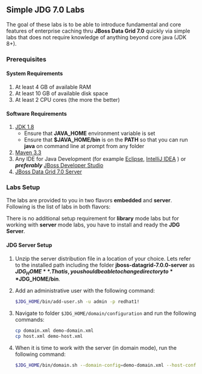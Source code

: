 ## Simple JDG 7.0 Labs

The goal of these labs is to be able to introduce fundamental and core features of enterprise caching thru **JBoss Data Grid 7.0** quickly via simple labs that does not require knowledge of anything beyond core java (JDK 8+).

### Prerequisites

#### System Requirements

1. At least 4 GB of available RAM
2. At least 10 GB of available disk space
3. At least 2 CPU cores (the more the better) 

#### Software Requirements
1. [JDK 1.8](http://www.oracle.com/technetwork/java/javase/downloads/index.html)
   * Ensure that **JAVA_HOME** environment variable is set
   * Ensure that **$JAVA_HOME/bin** is on the **PATH** so that you can run **java** on command line at prompt from any folder
2. [Maven 3.3](https://maven.apache.org/download.cgi)
3. Any IDE for Java Development (for example [Eclipse](https://eclipse.org/downloads/), [IntelliJ IDEA](https://download-cf.jetbrains.com/idea/ideaIC-2016.3.2.tar.gz)    )  or ***preferably*** [JBoss Developer Studio](https://developers.redhat.com/products/devstudio/download/) 
4. [JBoss Data Grid 7.0 Server](https://developers.redhat.com/download-manager/file/jboss-datagrid-7.0.0-server.zip)

### Labs Setup

The labs are provided to you in two flavors **embedded** and **server**. Following is the list of labs in both flavors:


There is no additional setup requirement for **library** mode labs but for working with **server** mode labs, you have to install and ready the **JDG Server**. 

#### JDG Server Setup

1. Unzip the server distribution file in a location of your choice. Lets refer to the installed path including the folder **jboss-datagrid-7.0.0-server** as **$JDG_HOME**. That is, you should be able to change directory to **$JDG_HOME/bin**.
2. Add an administrative user with the following command:

   ```sh
   $JDG_HOME/bin/add-user.sh -u admin -p redhat1! 
   ```

3. Navigate to folder `$JDG_HOME/domain/configuration` and run the following commands:

   ```sh
   cp domain.xml demo-domain.xml 
   cp host.xml demo-host.xml
   ```

4. When it is time to work with the server (in domain mode), run the following command:

   ```sh
   $JDG_HOME/bin/domain.sh --domain-config=demo-domain.xml --host-config=demo-host.xml
   ```   
